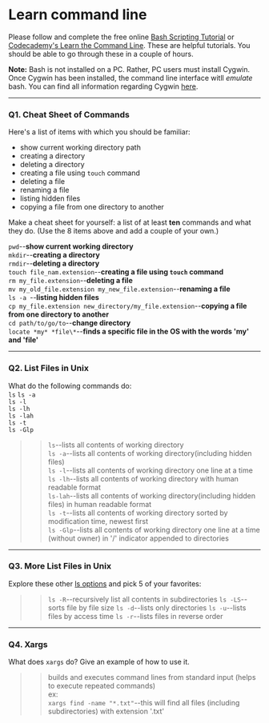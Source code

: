 # Learn command line

Please follow and complete the free online [Bash Scripting Tutorial](https://ryanstutorials.net/bash-scripting-tutorial/) or [Codecademy's Learn the Command Line](https://www.codecademy.com/learn/learn-the-command-line). These are helpful tutorials. You should be able to go through these in a couple of hours.

**Note:** Bash is not installed on a PC. Rather, PC users must install Cygwin. Once Cygwin has been installed, the command line interface witll _emulate_ bash. You can find all information regarding Cygwin [here](https://www.cygwin.com/).

---

### Q1.  Cheat Sheet of Commands  

Here's a list of items with which you should be familiar:  
* show current working directory path
* creating a directory
* deleting a directory
* creating a file using `touch` command
* deleting a file
* renaming a file
* listing hidden files
* copying a file from one directory to another

Make a cheat sheet for yourself: a list of at least **ten** commands and what they do.  (Use the 8 items above and add a couple of your own.)  

`pwd`--**show current working directory**  
`mkdir`--**creating a directory**  
`rmdir`--**deleting a directory**  
`touch file_nam.extension`--**creating a file using `touch` command**  
`rm my_file.extension`--**deleting a file**  
`mv my_old_file.extension my_new_file.extension`--**renaming a file**  
`ls -a `--**listing hidden files**  
`cp my_file.extension new_directory/my_file.extension`--**copying a file from one directory to another**  
`cd path/to/go/to`--**change directory**  
`locate *my* *file\*`--**finds a specific file in the OS with the words 'my' and 'file'**  

---

### Q2.  List Files in Unix   

What do the following commands do:  
`ls` 
`ls -a`  
`ls -l`  
`ls -lh`  
`ls -lah`  
`ls -t`  
`ls -Glp`  

> > `ls`--lists all contents of working directory  
`ls -a`--lists all contents of working directory(including hidden files)  
`ls -l`--lists all contents of working directory one line at a time  
`ls -lh`--lists all contents of working directory with human readable format  
`ls-lah`--lists all contents of working directory(including hidden files) in human readable format  
`ls -t`--lists all contents of working directory sorted by modification time, newest first  
`ls -Glp`--lists all contents of working directory one line at a time (without owner) in '/' indicator appended to directories  


---

### Q3.  More List Files in Unix  

Explore these other [ls options](http://www.techonthenet.com/unix/basic/ls.php) and pick 5 of your favorites:

> > `ls -R`--recursively list all contents in subdirectories
`ls -LS`--sorts file by file size
`ls -d`--lists only directories
`ls -u`--lists files by access time
`ls -r`--lists files in reverse order

---

### Q4.  Xargs   

What does `xargs` do? Give an example of how to use it.

> > builds and executes command lines from standard input (helps to execute repeated commands)  
ex:  
`xargs find -name "*.txt"`--this will find all files (including subdirectories) with extension '.txt'
 

